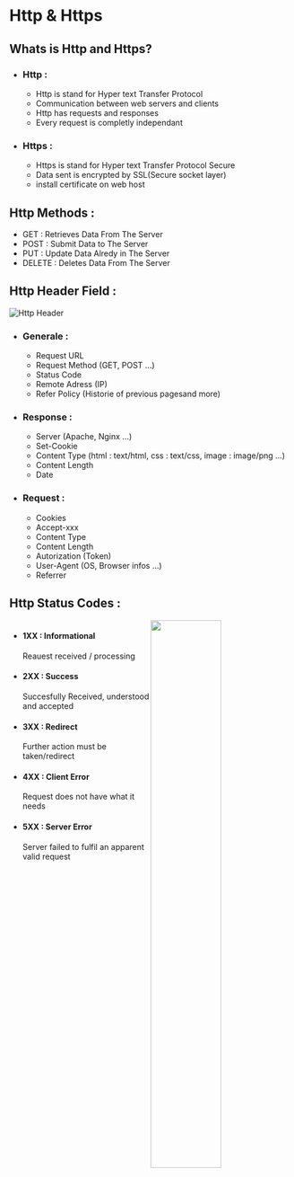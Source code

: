 # Http & Https

## Whats is Http and Https?

- ### Http :
  - Http is stand for Hyper text Transfer Protocol
  - Communication between web servers and clients
  - Http has requests and responses
  - Every request is completly independant
- ### Https :
  - Https is stand for Hyper text Transfer Protocol Secure
  - Data sent is encrypted by SSL(Secure socket layer)
  - install certificate on web host

## Http Methods :
- GET : Retrieves Data From The Server
- POST : Submit Data to The Server
- PUT : Update Data Alredy in The Server
- DELETE : Deletes Data From The Server

## Http Header Field :
![Http Header](https://cdn.tutsplus.com/cdn-cgi/image/width=590/net/uploads/legacy/511_http/request_header.png)
- ### Generale :
  - Request URL
  - Request Method (GET, POST ...)
  - Status Code
  - Remote Adress (IP)
  - Refer Policy (Historie of previous pagesand more)
- ### Response : 
  - Server (Apache, Nginx ...)
  - Set-Cookie
  - Content Type (html : text/html, css : text/css, image : image/png ...)
  - Content Length
  - Date
- ### Request : 
  - Cookies
  - Accept-xxx
  - Content Type
  - Content Length
  - Autorization (Token)
  - User-Agent (OS, Browser infos ...)
  - Referrer

## Http Status Codes :
<div style="float:left;width:50%">

- #### 1XX : Informational
  Reauest received / processing
- #### 2XX : Success
  Succesfully Received, understood and accepted
- #### 3XX : Redirect
  Further action must be taken/redirect
- #### 4XX : Client Error
  Request does not have what it needs
- #### 5XX : Server Error
  Server failed to fulfil an apparent valid request
</div>
<img src="https://www.infidigit.com/wp-content/uploads/2019/12/20191227_012601_0000.png" style="width:50%;height:auto;float:right">